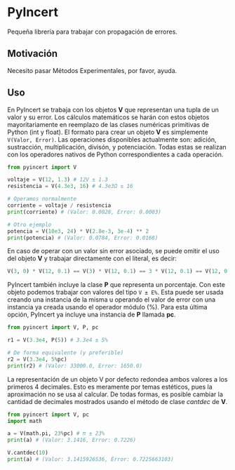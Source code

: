 # PyIncert
Pequeña librería para trabajar con propagación de errores.

## Motivación
Necesito pasar Métodos Experimentales, por favor, ayuda.

## Uso
En PyIncert se trabaja con los objetos __V__ que representan una tupla de un valor y su error. Los cálculos matemáticos se harán con estos objetos mayoritariamente en reemplazo de las clases numéricas primitivas de Python (int y float). El formato para crear un objeto __V__ es simplemente ```V(Valor, Error)```. Las operaciones disponibles actualmente son: adición, sustracción, multiplicación, divisón, y potenciación. Todas estas se realizan con los operadores nativos de Python correspondientes a cada operación.
```python
from pyincert import V

voltaje = V(12, 1.3) # 12V ± 1.3
resistencia = V(4.3e3, 16) # 4.3e3Ω ± 16

# Operamos normalmente
corriente = voltaje / resistencia
print(corriente) # (Valor: 0.0028, Error: 0.0003)

# Otro ejemplo
potencia = V(10e3, 24) * V(2.8e-3, 3e-4) ** 2
print(potencia) # (Valor: 0.0784, Error: 0.0168)
```
En caso de operar con un valor sin error asociado, se puede omitir el uso del objeto __V__ y trabajar directamente con el literal, es decir:
```python
V(3, 0) * V(12, 0.1) == V(3) * V(12, 0.1) == 3 * V(12, 0.1) == V(12, 0.1) * 3
```
PyIncert también incluye la clase __P__ que representa un porcentaje. Con este objeto podemos trabajar con valores del tipo ```V ± E%```. Esta puede ser usada creando una instancia de la misma u operando el valor de error con una instancia ya creada usando el operador módulo (%). Para esta última opción, PyIncert ya incluye una instancia de __P__ llamada __pc__.
```python
from pyincert import V, P, pc

r1 = V(3.3e4, P(5)) # 3.3e4 ± 5%

# De forma equivalente (y preferible)
r2 = V(3.3e4, 5%pc)
print(r2) # (Valor: 33000.0, Error: 1650.0)
```
La representación de un objeto V por defecto redondea ambos valores a los primeros 4 decimales. Esto es meramente por temas estéticos, pues la aproximación no se usa al calcular. De todas formas, es posible cambiar la cantidad de decimales mostrados usando el método de clase _cantdec_ de __V__.
```python
from pyincert import V, pc
import math

a = V(math.pi, 23%pc) # π ± 23%
print(a) # (Valor: 3.1416, Error: 0.7226)

V.cantdec(10)
print(a) # (Valor: 3.1415926536, Error: 0.7225663103)
```